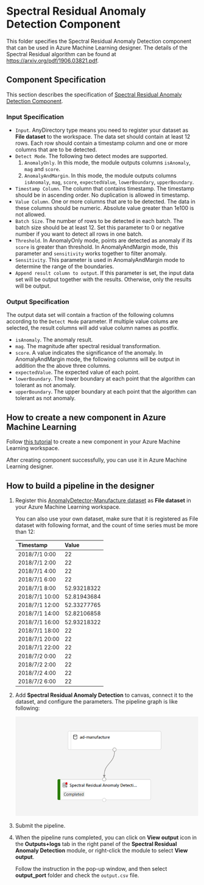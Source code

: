 # Spectral Residual Anomaly Detection Component

This folder specifies the Spectral Residual Anomaly Detection component that can be used in Azure Machine Learning designer. The details of the Spectral Residual algorithm can be found at https://arxiv.org/pdf/1906.03821.pdf.

## Component Specification

This section describes the specification of [Spectral Residual Anomaly Detection Component](./ad_component.yaml).

### Input Specification

* `Input`. AnyDirectory type means you need to register your dataset as **File dataset** to the workspace. The data set should contain at least 12 rows. Each row should contain a timestamp column and one or more columns that are to be detected.
* `Detect Mode`. The following two detect modes are supported.
  1. `AnomalyOnly`. In this mode, the module outputs columns `isAnomaly`, `mag` and `score`.
  2. `AnomalyAndMargin`. In this mode, the module outputs columns `isAnomaly`, `mag`, `score`, `expectedValue`, `lowerBoundary`, `upperBoundary`.
* `Timestamp Column`. The column that contains timestamp. The timestamp should be in ascending order. No duplication is allowed in timestamp.
* `Value Column`. One or more columns that are to be detected. The data in these columns should be numeric. Absolute value greater than 1e100 is not allowed.
* `Batch Size`. The number of rows to be detected in each batch. The batch size should be at least 12. Set this parameter to 0 or negative number if you want to detect all rows in one batch.
* `Threshold`. In AnomalyOnly mode, points are detected as anomaly if its `score` is greater than threshold. In AnomalyAndMargin mode, this parameter and `sensitivity` works together to filter anomaly.
* `Sensitivity`. This parameter is used in AnomalyAndMargin mode to determine the range of the boundaries.
* `Append result column to output`. If this parameter is set, the input data set will be output together with the results. Otherwise, only the results will be output.

### Output Specification
The output data set will contain a fraction of the following columns according to the `Detect Mode` parameter. If multiple value colums are selected, the result columns will add value column names as postfix.
* `isAnomaly`. The anomaly result.
* `mag`. The magnitude after spectral residual transformation.
* `score`. A value indicates the significance of the anomaly.
In AnomalyAndMargin mode, the following columns will be output in addition the the above three columns.
* `expectedValue`. The expected value of each point.
* `lowerBoundary`. The lower boundary at each point that the algorithm can tolerant as not anomaly.
* `upperBoundary`. The upper boundary at each point that the algorithm can tolerant as not anomaly.

## How to create a new component in Azure Machine Learning

Follow [this tutorial](https://github.com/Azure/AzureMachineLearningGallery/blob/main/tutorial/tutorial1-use-existing-components.md) to create a new component in your Azure Machine Learning workspace. 

After creating component successfully, you can use it in Azure Machine Learning designer.

## How to build a pipeline in the designer

1. Register this [AnomalyDetector-Manufacture dataset](https://github.com/microsoft/Cognitive-Samples-IntelligentKiosk/blob/master/Kiosk/Assets/AnomalyDetector/AnomalyDetector-Manufacture.csv) as **File dataset** in your Azure Machine Learning workspace.

    You can also use your own dataset, make sure that it is registered as File dataset with following format, and the count of time series must be more than 12:

    |Timestamp|Value|
    |---|---|
    |2018/7/1 0:00|22|
    |2018/7/1 2:00|22|
    |2018/7/1 4:00|22|
    |2018/7/1 6:00|22|
    |2018/7/1 8:00|52.93218322|
    |2018/7/1 10:00|52.81943684|
    |2018/7/1 12:00|52.33277765|
    |2018/7/1 14:00|52.82106858|
    |2018/7/1 16:00|52.93218322|
    |2018/7/1 18:00|22|
    |2018/7/1 20:00|22|
    |2018/7/1 22:00|22|
    |2018/7/2 0:00|22|
    |2018/7/2 2:00|22|
    |2018/7/2 4:00|22|
    |2018/7/2 6:00|22|

1. Add **Spectral Residual Anomaly Detection** to canvas, connect it to the dataset, and configure the parameters. The pipeline graph is like following:

    ![](./ad-pipeline.png)

1. Submit the pipeline.
1. When the pipeline runs completed, you can click on **View output** icon in the **Outputs+logs** tab in the right panel of the **Spectral Residual Anomaly Detection** module, or right-click the module to select **View output**.

    Follow the instruction in the pop-up window, and then select **output_port** folder and check the `output.csv` file.
